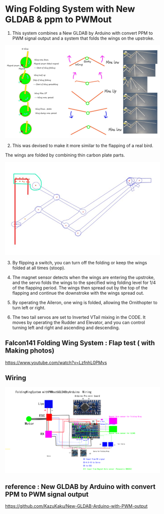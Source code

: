 # Wing Folding System with New GLDAB & ppm to PWMout

1) This system combines a New GLDAB by Arduino with convert PPM to PWM signal output and a system that folds the wings on the upstroke.

![250129 Wing motion](/image/250129%20Wing%20motion.jpg)


2) This was devised to make it more similar to the flapping of a real bird.

 The wings are folded by combining thin carbon plate parts.

 ![250208 Frame  Falcon141 Folding Wing SystemwithAGLDAB](/image/250208%20Frame%20%20Falcon141%20Folding%20Wing%20SystemwithAGLDAB.jpg)

3) By flipping a switch, you can turn off the folding or keep the wings folded at all times (stoop).

4) The magnet sensor detects when the wings are entering the upstroke, and the servo folds the wings to the specified wing folding level for 1/4 of the flapping period. The wings then spread out by the top of the flapping and continue the downstroke with the wings spread out.

5) By operating the Aileron, one wing is folded, allowing the Ornithopter to turn left or right.

6) The two tail servos are set to Inverted VTail mixing in the CODE. It moves by operating the Rudder and Elevator, and you can control turning left and right and ascending and descending.



##  Falcon141 Folding Wing System : Flap test ( with Making photos)

https://www.youtube.com/watch?v=LzfnhL0PMvs


## Wiring

 ![250126 FoldingWingSystemwithPWMout&Arduino GLDAB](/image/250126%20FoldingWingSystemwithPWMout&Arduino%20GLDAB.jpg)


##  reference : New GLDAB by Arduino with convert PPM to PWM signal output 

https://github.com/KazuKaku/New-GLDAB-Arduino-with-PWM-output

